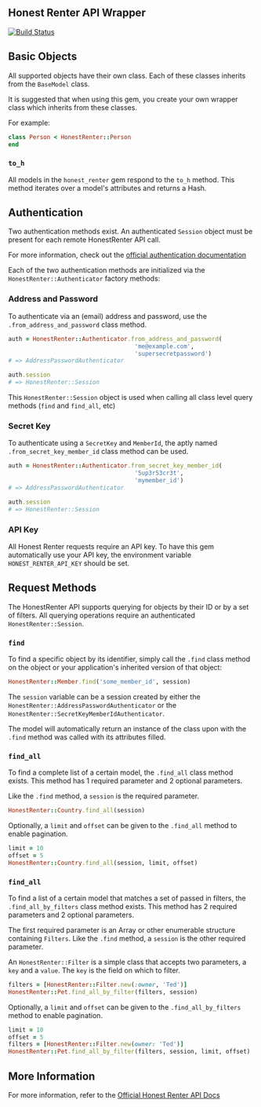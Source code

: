 ## Honest Renter API Wrapper

[![Build Status](https://travis-ci.org/yez/honest_renter.svg?branch=master)](https://travis-ci.org/yez/honest_renter)

## Basic Objects

All supported objects have their own class. Each of these classes inherits from the `BaseModel` class.

It is suggested that when using this gem, you create your own wrapper class which inherits from these classes.

For example:

```ruby
class Person < HonestRenter::Person
end
```

### `to_h`

All models in the `honest_renter` gem respond to the `to_h` method. This method iterates over a model's attributes and returns a Hash.

## Authentication

Two authentication methods exist. An authenticated `Session` object must be present for each remote HonestRenter API call.

For more information, check out the [official authentication documentation](https://honestrenter.com/api/docs/general-principles#authorization)

Each of the two authentication methods are initialized via the `HonestRenter::Authenticator` factory methods:

### Address and Password

To authenticate via an (email) address and password, use the `.from_address_and_password` class method.

```ruby
auth = HonestRenter::Authenticator.from_address_and_password(
                                    'me@example.com',
                                    'supersecretpassword')
# => AddressPasswordAuthenticator

auth.session
# => HonestRenter::Session
```

This `HonestRenter::Session` object is used when calling all class level query methods (`find` and  `find_all`, etc)

### Secret Key

To authenticate using a `SecretKey` and `MemberId`, the aptly named `.from_secret_key_member_id` class method can be used.

```ruby
auth = HonestRenter::Authenticator.from_secret_key_member_id(
                                    '5up3r53cr3t',
                                    'mymember_id')
# => AddressPasswordAuthenticator

auth.session
# => HonestRenter::Session
```

### API Key

All Honest Renter requests require an API key. To have this gem automatically use your API key, the environment variable `HONEST_RENTER_API_KEY` should be set.

## Request Methods

The HonestRenter API supports querying for objects by their ID or by a set of filters. All querying operations require an authenticated `HonestRenter::Session`.

### `find`

To find a specific object by its identifier, simply call the `.find` class method on the object or your application's inherited version of that object:

```ruby
HonestRenter::Member.find('some_member_id', session)
```

The `session` variable can be a session created by either the `HonestRenter::AddressPasswordAuthenticator` or the `HonestRenter::SecretKeyMemberIdAuthenticator`.

The model will automatically return an instance of the class upon with the `.find` method was called with its attributes filled.

### `find_all`

To find a complete list of a certain model, the `.find_all` class method exists. This method has 1 required parameter and 2 optional parameters.

Like the `.find` method, a `session` is the required parameter.

```ruby
HonestRenter::Country.find_all(session)
```

Optionally, a `limit` and `offset` can be given to the `.find_all` method to enable pagination.

```ruby
limit = 10
offset = 5
HonestRenter::Country.find_all(session, limit, offset)
```

### `find_all`

To find a list of a certain model that matches a set of passed in filters, the `.find_all_by_filters` class method exists. This method has 2 required parameters and 2 optional parameters.

The first required parameter is an Array or other enumerable structure containing `Filters`. Like the `.find` method, a `session` is the other required parameter.

An `HonestRenter::Filter` is a simple class that accepts two parameters, a `key` and a `value`. The `key` is the field on which to filter.

```ruby
filters = [HonestRenter::Filter.new(:owner, 'Ted')]
HonestRenter::Pet.find_all_by_filter(filters, session)
```

Optionally, a `limit` and `offset` can be given to the `.find_all_by_filters` method to enable pagination.

```ruby
limit = 10
offset = 5
filters = [HonestRenter::Filter.new(owner: 'Ted')]
HonestRenter::Pet.find_all_by_filter(filters, session, limit, offset)
```

## More Information

For more information, refer to the [Official Honest Renter API Docs](https://www.honestrenter.com/api/docs)
